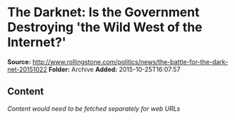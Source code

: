 # The Darknet: Is the Government Destroying 'the Wild West of the Internet?'

**Source:** http://www.rollingstone.com/politics/news/the-battle-for-the-dark-net-20151022
**Folder:** Archive
**Added:** 2015-10-25T16:07:57




## Content
*Content would need to be fetched separately for web URLs*

